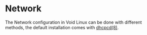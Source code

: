 # Network

The Network configuration in Void Linux can be done with different
methods, the default installation comes with
[dhcpcd(8)](https://man.voidlinux.eu/dhcpcd.1).

